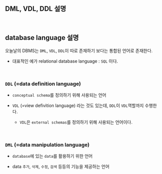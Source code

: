 ## DML, VDL, DDL 설명

<br/>

## database language 설명

오늘날의 DBMS는 `DML`, `VDL`, `DDL`이 따로 존재하기 보다는 통합된 언어로 존재한다.

- 대표적인 예가 relational database language : `SQL` 이다.

<br/>

### `DDL` (=data definition language)

- `conceptual schema`를 정의하기 위해 사용되는 언어

- `VDL` (=view defivition language) 라는 것도 있는데, `DDL`이 `VDL`역할까지 수행한다.

    - `VDL`은 `external schemas`를 정의하기 위해 사용되는 언어이다.

<br/>

### `DML` (=data manipulation language)

- `database`에 있는 `data`를 활용하기 위한 언어

- data `추가`, `삭제`, `수정`, `검색` 등등의 기능을 제공하는 언어